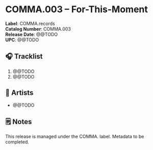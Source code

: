 # COMMA.003 – For-This-Moment

**Label**: COMMA.records  
**Catalog Number**: COMMA.003  
**Release Date**: @@TODO  
**UPC**: @@TODO  

## 🎧 Tracklist

1. @@TODO
2. @@TODO

## 👥 Artists

- @@TODO

## 🗒️ Notes

This release is managed under the COMMA. label. Metadata to be completed.
